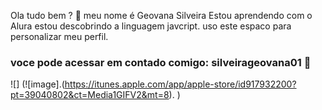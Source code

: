 Ola tudo bem ? 👋
meu nome é Geovana Silveira
Estou aprendendo com o Alura 
estou descobrindo a linguagem javcript.
uso este espaco para personalizar meu perfil.
### voce pode acessar em contado comigo: silveirageovana01 📧
![]
(![image].(https://itunes.apple.com/app/apple-store/id917932200?pt=39040802&ct=Media1GIFV2&mt=8).
)








